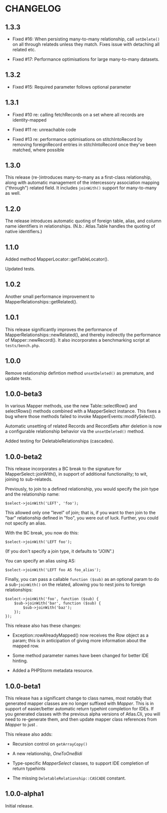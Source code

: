 # CHANGELOG

## 1.3.3

- Fixed #16: When persisting many-to-many relationship, call `setDelete()`
  on all through relateds unless they match. Fixes issue with detaching all
  related etc.

- Fixed #17: Performance optimisations for large many-to-many datasets.

## 1.3.2

- Fixed #15: Required parameter follows optional parameter

## 1.3.1

- Fixed #10 re: calling fetchRecords on a set where all records are
  identity-mapped

- Fixed #11 re: unreachable code

- Fixed #13 re: performance optimisations on stitchIntoRecord by removing
  foreignRecord entries in stitchIntoRecord once they've been matched, where
  possible

## 1.3.0

This release (re-)introduces many-to-many as a first-class relationship, along
with automatic management of the intercessory association mapping ("through")
related field. It includes `joinWith()` support for many-to-many as well.

## 1.2.0

The release introduces automatic quoting of foreign table, alias, and column
name identifiers in relationships. (N.b.: Atlas.Table handles the quoting of
native identifiers.)

## 1.1.0

Added method MapperLocator::getTableLocator().

Updated tests.

## 1.0.2

Another small performance improvement to MapperRelationships::getRelated().

## 1.0.1

This release significantly improves the performance of
MapperRelationships::newRelated(), and thereby indirectly the performance of
Mapper::newRecord(). It also incorporates a benchmarking script at
`tests/bench.php`.

## 1.0.0

Remove relationship defintion method `unsetDeleted()` as premature, and update
tests.

## 1.0.0-beta3

In various Mapper methods, use the new Table::selectRow() and selectRows()
methods combined with a MapperSelect instance. This fixes a bug where those
methods failed to invoke MapperEvents::modifySelect().

Automatic unsetting of related Records and RecordSets after deletion is now a
configurable relationship behavior via the `unsetDeleted()` method.

Added testing for DeletableRelationships (cascades).

## 1.0.0-beta2

This release incorporates a BC break to the signature for
MapperSelect::joinWith(), in support of additional functionality; to wit,
joining to sub-relateds.

Previously, to join to a defined relationship, you would specify the join type
and the relationship name:

    $select->joinWith('LEFT', 'foo');

This allowed only one "level" of join; that is, if you want to then join to the
"bar" relationship defined in "foo", you were out of luck. Further, you could
not specify an alias.

With the BC break, you now do this:

    $select->joinWith('LEFT foo');

(If you don't specify a join type, it defaults to "JOIN".)

You can specify an alias using AS:

    $select->joinWith('LEFT foo AS foo_alias');

Finally, you can pass a callable `function ($sub)` as an optional param to do a
sub-`joinWith()` on the related, allowing you to nest joins to foreign
relationships:

    $select->joinWith('foo', function ($sub) {
        $sub->joinWith('bar', function ($sub) {
            $sub->joinWith('baz');
        });
    });

This release also has these changes:

- Exception::rowAlreadyMapped() now receives the Row object as a param; this is
  in anticipation of giving more information about the mapped row.

- Some method parameter names have been changed for better IDE hinting.

- Added a PHPStorm metadata resource.


## 1.0.0-beta1

This release has a significant change to class names, most notably that
generated mapper classes are no longer suffixed with _Mapper_. This is in
support of easier/better automatic return typehint completion for IDEs. If you
generated classes with the previous alpha versions of Atlas.Cli, you will need
to re-generate them, and then update mapper class references from _<Type>Mapper_
to just _<Type>_.

This release also adds:

- Recursion control on `getArrayCopy()`

- A new relationship, _OneToOneBidi_

- Type-specific _MapperSelect_ classes, to support IDE completion of return
  typehints

- The missing `DeletableRelationship::CASCADE` constant.

## 1.0.0-alpha1

Initial release.
